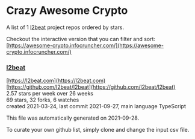 # Crazy Awesome Crypto
A list of 1 [l2beat](https://github.com/l2beat) project repos ordered by stars.  

Checkout the interactive version that you can filter and sort: 
[https://awesome-crypto.infocruncher.com/](https://awesome-crypto.infocruncher.com/)  


### [l2beat](https://github.com/l2beat/l2beat)  
  
[https://l2beat.com](https://l2beat.com)  
[https://github.com/l2beat/l2beat](https://github.com/l2beat/l2beat)  
2.57 stars per week over 26 weeks  
69 stars, 32 forks, 6 watches  
created 2021-03-24, last commit 2021-09-27, main language TypeScript  


This file was automatically generated on 2021-09-28.  

To curate your own github list, simply clone and change the input csv file.  